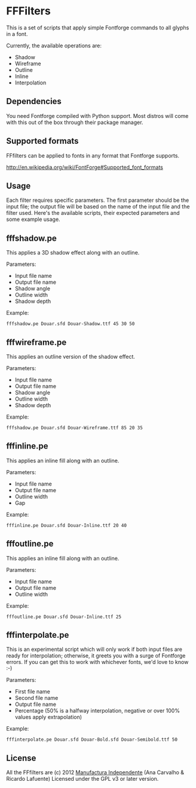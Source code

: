 
FFFilters
=========

This is a set of scripts that apply simple Fontforge commands to all glyphs in a font.

Currently, the available operations are:

  * Shadow
  * Wireframe
  * Outline
  * Inline
  * Interpolation

Dependencies
------------

You need Fontforge compiled with Python support. 
Most distros will come with this out of the box through their package manager.

Supported formats
-----------------

FFfilters can be applied to fonts in any format that Fontforge supports.

  http://en.wikipedia.org/wiki/FontForge#Supported_font_formats


Usage
-----

Each filter requires specific parameters. The first parameter should be the input file; the output file will be based on the name of the input file and the filter used. Here's the available scripts, their expected parameters and some example usage.


fffshadow.pe
-----------

This applies a 3D shadow effect along with an outline.

Parameters:
  * Input file name
  * Output file name
  * Shadow angle
  * Outline width
  * Shadow depth

Example:

    fffshadow.pe Douar.sfd Douar-Shadow.ttf 45 30 50 


fffwireframe.pe
---------------

This applies an outline version of the shadow effect.

Parameters:
  * Input file name
  * Output file name
  * Shadow angle
  * Outline width
  * Shadow depth

Example:

    fffshadow.pe Douar.sfd Douar-Wireframe.ttf 85 20 35 


fffinline.pe
------------

This applies an inline fill along with an outline.

Parameters:
  * Input file name
  * Output file name
  * Outline width
  * Gap

Example:

    fffinline.pe Douar.sfd Douar-Inline.ttf 20 40


fffoutline.pe
-----------

This applies an inline fill along with an outline.

Parameters:
  * Input file name
  * Output file name
  * Outline width

Example:
 
    fffoutline.pe Douar.sfd Douar-Inline.ttf 25


fffinterpolate.pe
-----------

This is an experimental script which will only work if both input files are ready for interpolation; otherwise, it greets you with a surge of Fontforge errors. If you can get this to work with whichever fonts, we'd love to know :-)

Parameters:
  * First file name
  * Second file name
  * Output file name
  * Percentage (50% is a halfway interpolation, negative or over 100% values apply extrapolation)

Example:

    fffinterpolate.pe Douar.sfd Douar-Bold.sfd Douar-Semibold.ttf 50


License
-------

All the FFfilters are (c) 2012 [Manufactura Independente](http://manufacturaindependente.org) (Ana Carvalho & Ricardo Lafuente)
Licensed under the GPL v3 or later version.
